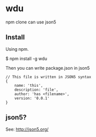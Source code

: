 wdu
===

npm clone can use json5

## Install

Using npm.

$ npm install -g wdu

Then you can write package.json in json5

```
// This file is written in JSON5 syntax
{
    name: 'this',
    description: 'file',
    author: 'has <filename>',
    version: '0.0.1'
}
```

## json5?
See: http://json5.org/
